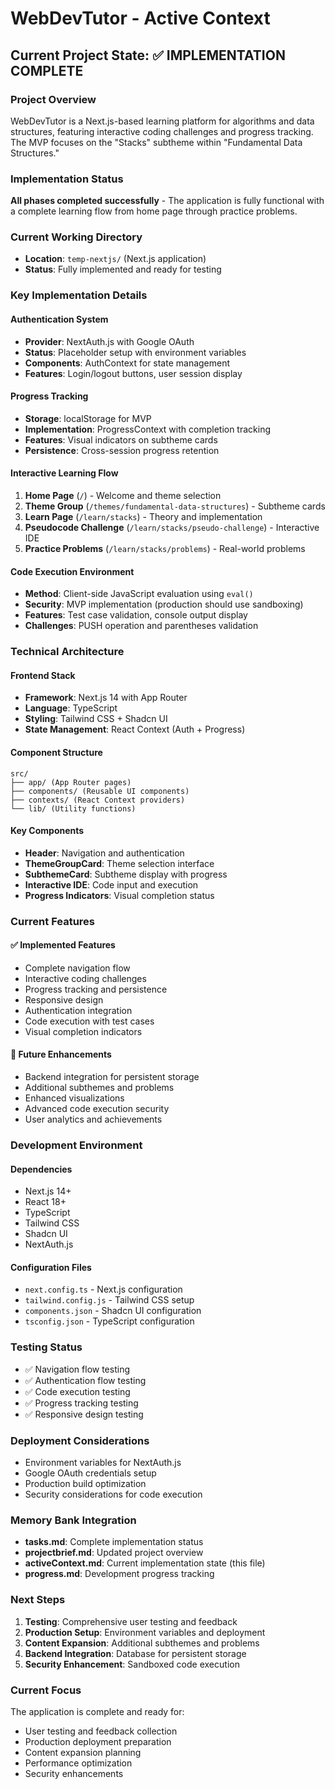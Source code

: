 ﻿# WebDevTutor - Active Context

## Current Project State: ✅ IMPLEMENTATION COMPLETE

### Project Overview

WebDevTutor is a Next.js-based learning platform for algorithms and data structures, featuring interactive coding challenges and progress tracking. The MVP focuses on the "Stacks" subtheme within "Fundamental Data Structures."

### Implementation Status

**All phases completed successfully** - The application is fully functional with a complete learning flow from home page through practice problems.

### Current Working Directory

- **Location**: `temp-nextjs/` (Next.js application)
- **Status**: Fully implemented and ready for testing

### Key Implementation Details

#### Authentication System

- **Provider**: NextAuth.js with Google OAuth
- **Status**: Placeholder setup with environment variables
- **Components**: AuthContext for state management
- **Features**: Login/logout buttons, user session display

#### Progress Tracking

- **Storage**: localStorage for MVP
- **Implementation**: ProgressContext with completion tracking
- **Features**: Visual indicators on subtheme cards
- **Persistence**: Cross-session progress retention

#### Interactive Learning Flow

1. **Home Page** (`/`) - Welcome and theme selection
2. **Theme Group** (`/themes/fundamental-data-structures`) - Subtheme cards
3. **Learn Page** (`/learn/stacks`) - Theory and implementation
4. **Pseudocode Challenge** (`/learn/stacks/pseudo-challenge`) - Interactive IDE
5. **Practice Problems** (`/learn/stacks/problems`) - Real-world problems

#### Code Execution Environment

- **Method**: Client-side JavaScript evaluation using `eval()`
- **Security**: MVP implementation (production should use sandboxing)
- **Features**: Test case validation, console output display
- **Challenges**: PUSH operation and parentheses validation

### Technical Architecture

#### Frontend Stack

- **Framework**: Next.js 14 with App Router
- **Language**: TypeScript
- **Styling**: Tailwind CSS + Shadcn UI
- **State Management**: React Context (Auth + Progress)

#### Component Structure

```
src/
├── app/ (App Router pages)
├── components/ (Reusable UI components)
├── contexts/ (React Context providers)
└── lib/ (Utility functions)
```

#### Key Components

- **Header**: Navigation and authentication
- **ThemeGroupCard**: Theme selection interface
- **SubthemeCard**: Subtheme display with progress
- **Interactive IDE**: Code input and execution
- **Progress Indicators**: Visual completion status

### Current Features

#### ✅ Implemented Features

- Complete navigation flow
- Interactive coding challenges
- Progress tracking and persistence
- Responsive design
- Authentication integration
- Code execution with test cases
- Visual completion indicators

#### 🔄 Future Enhancements

- Backend integration for persistent storage
- Additional subthemes and problems
- Enhanced visualizations
- Advanced code execution security
- User analytics and achievements

### Development Environment

#### Dependencies

- Next.js 14+
- React 18+
- TypeScript
- Tailwind CSS
- Shadcn UI
- NextAuth.js

#### Configuration Files

- `next.config.ts` - Next.js configuration
- `tailwind.config.js` - Tailwind CSS setup
- `components.json` - Shadcn UI configuration
- `tsconfig.json` - TypeScript configuration

### Testing Status

- ✅ Navigation flow testing
- ✅ Authentication flow testing
- ✅ Code execution testing
- ✅ Progress tracking testing
- ✅ Responsive design testing

### Deployment Considerations

- Environment variables for NextAuth.js
- Google OAuth credentials setup
- Production build optimization
- Security considerations for code execution

### Memory Bank Integration

- **tasks.md**: Complete implementation status
- **projectbrief.md**: Updated project overview
- **activeContext.md**: Current implementation state (this file)
- **progress.md**: Development progress tracking

### Next Steps

1. **Testing**: Comprehensive user testing and feedback
2. **Production Setup**: Environment variables and deployment
3. **Content Expansion**: Additional subthemes and problems
4. **Backend Integration**: Database for persistent storage
5. **Security Enhancement**: Sandboxed code execution

### Current Focus

The application is complete and ready for:

- User testing and feedback collection
- Production deployment preparation
- Content expansion planning
- Performance optimization
- Security enhancements
